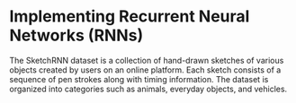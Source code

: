 # Implementing Recurrent Neural Networks (RNNs)
The SketchRNN dataset is a collection of hand-drawn sketches of various objects created by users on an online
platform. Each sketch consists of a sequence of pen strokes along with timing
information. The dataset is organized into categories such as animals, everyday
objects, and vehicles. 



